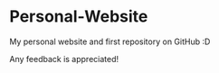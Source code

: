 # Personal-Website

My personal website and first repository on GitHub :D

Any feedback is appreciated!
